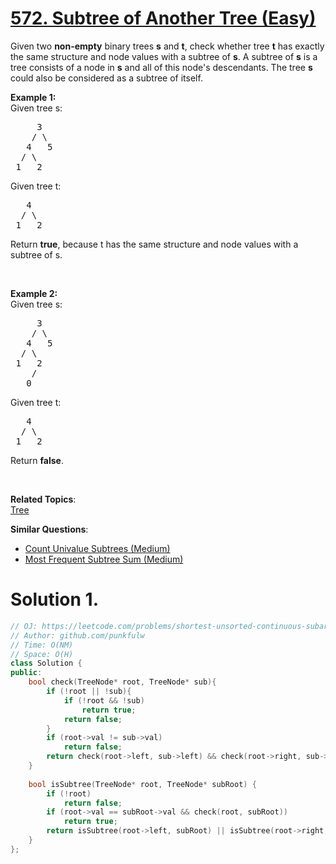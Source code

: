 # [572. Subtree of Another Tree (Easy)](https://leetcode.com/problems/subtree-of-another-tree/)

<p>Given two <strong>non-empty</strong> binary trees <b>s</b> and <b>t</b>, check whether tree <b>t</b> has exactly the same structure and node values with a subtree of <b>s</b>. A subtree of <b>s</b> is a tree consists of a node in <b>s</b> and all of this node's descendants. The tree <b>s</b> could also be considered as a subtree of itself.</p>

<p><b>Example 1:</b><br>
Given tree s:</p>

<pre>     3
    / \
   4   5
  / \
 1   2
</pre>
Given tree t:

<pre>   4 
  / \
 1   2
</pre>
Return <b>true</b>, because t has the same structure and node values with a subtree of s.

<p>&nbsp;</p>

<p><b>Example 2:</b><br>
Given tree s:</p>

<pre>     3
    / \
   4   5
  / \
 1   2
    /
   0
</pre>
Given tree t:

<pre>   4
  / \
 1   2
</pre>
Return <b>false</b>.

<p>&nbsp;</p>


**Related Topics**:  
[Tree](https://leetcode.com/tag/tree/)

**Similar Questions**:
* [Count Univalue Subtrees (Medium)](https://leetcode.com/problems/count-univalue-subtrees/)
* [Most Frequent Subtree Sum (Medium)](https://leetcode.com/problems/most-frequent-subtree-sum/)

# Solution 1.

```cpp
// OJ: https://leetcode.com/problems/shortest-unsorted-continuous-subarray
// Author: github.com/punkfulw
// Time: O(NM)
// Space: O(H) 
class Solution {
public:
    bool check(TreeNode* root, TreeNode* sub){
        if (!root || !sub){
            if (!root && !sub)
                return true;
            return false;
        }
        if (root->val != sub->val)
            return false;
        return check(root->left, sub->left) && check(root->right, sub->right);
    }
    
    bool isSubtree(TreeNode* root, TreeNode* subRoot) {
        if (!root)
            return false;
        if (root->val == subRoot->val && check(root, subRoot))
            return true;
        return isSubtree(root->left, subRoot) || isSubtree(root->right, subRoot);
    }
};
```
